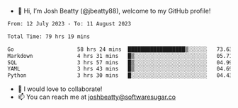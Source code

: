 - 👋 Hi, I’m Josh Beatty (@jbeatty88), welcome to my GitHub profile!

<!--START_SECTION:waka-->

```txt
From: 12 July 2023 - To: 11 August 2023

Total Time: 79 hrs 19 mins

Go                    58 hrs 24 mins  ██████████████████▒░░░░░░   73.63 %
Markdown              4 hrs 31 mins   █▒░░░░░░░░░░░░░░░░░░░░░░░   05.71 %
SQL                   3 hrs 57 mins   █▒░░░░░░░░░░░░░░░░░░░░░░░   04.99 %
YAML                  3 hrs 43 mins   █▒░░░░░░░░░░░░░░░░░░░░░░░   04.69 %
Python                3 hrs 30 mins   █░░░░░░░░░░░░░░░░░░░░░░░░   04.43 %
```

<!--END_SECTION:waka-->

- 💞️ I would love to collaborate!
- 📫 You can reach me at joshbeatty@softwaresugar.co

<!---
jbeatty88/jbeatty88 is a ✨ special ✨ repository because its `README.md` (this file) appears on your GitHub profile.
You can click the Preview link to take a look at your changes.
--->
